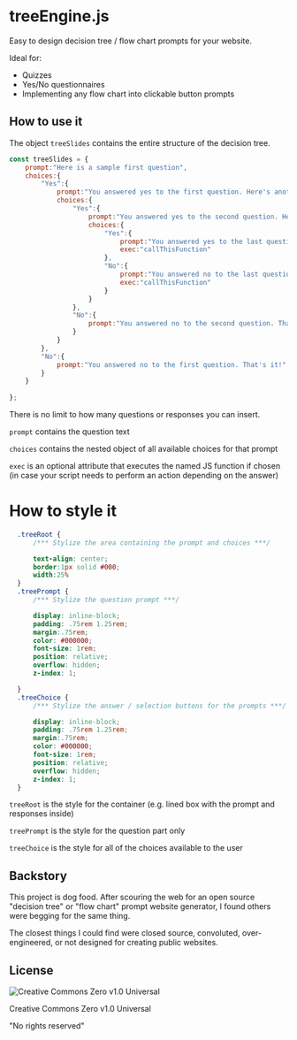 # treeEngine.js

Easy to design decision tree / flow chart prompts for your website.

Ideal for:

* Quizzes
* Yes/No questionnaires
* Implementing any flow chart into clickable button prompts

## How to use it

The object `treeSlides` contains the entire structure of the decision tree.

```js
const treeSlides = {
    prompt:"Here is a sample first question",
    choices:{
        "Yes":{
            prompt:"You answered yes to the first question. Here's another one!",
            choices:{
                "Yes":{
                    prompt:"You answered yes to the second question. Here's yet another one!",
                    choices:{
                        "Yes":{
                            prompt:"You answered yes to the last question. That's it!",
                            exec:"callThisFunction"
                        },
                        "No":{
                            prompt:"You answered no to the last question. That's it!",
                            exec:"callThisFunction"
                        }
                    }
                },
                "No":{
                    prompt:"You answered no to the second question. That's it!"
                }
            }
        },
        "No":{
            prompt:"You answered no to the first question. That's it!"
        }
    }
    
};
```

There is no limit to how many questions or responses you can insert.

`prompt` contains the question text

`choices` contains the nested object of all available choices for that prompt

`exec` is an optional attribute that executes the named JS function if chosen (in case your script needs to perform an action depending on the answer)

# How to style it

```css
  .treeRoot {
      /*** Stylize the area containing the prompt and choices ***/

      text-align: center;
      border:1px solid #000;
      width:25%
  }
  .treePrompt {
      /*** Stylize the question prompt ***/

      display: inline-block;
      padding: .75rem 1.25rem;
      margin:.75rem;
      color: #000000;
      font-size: 1rem;
      position: relative;
      overflow: hidden;
      z-index: 1;

  }
  .treeChoice {
      /*** Stylize the answer / selection buttons for the prompts ***/

      display: inline-block;
      padding: .75rem 1.25rem;
      margin:.75rem;
      color: #000000;
      font-size: 1rem;
      position: relative;
      overflow: hidden;
      z-index: 1;
  }
```

`treeRoot` is the style for the container (e.g. lined box with the prompt and responses inside)

`treePrompt` is the style for the question part only

`treeChoice` is the style for all of the choices available to the user


## Backstory

This project is dog food. After scouring the web for an open source "decision tree" or "flow chart" prompt website generator, I found others were begging for the same thing.

The closest things I could find were closed source, convoluted, over-engineered, or not designed for creating public websites.

## License

![Creative Commons Zero v1.0 Universal](https://i.creativecommons.org/p/zero/1.0/88x31.png)

Creative Commons Zero v1.0 Universal

"No rights reserved"


